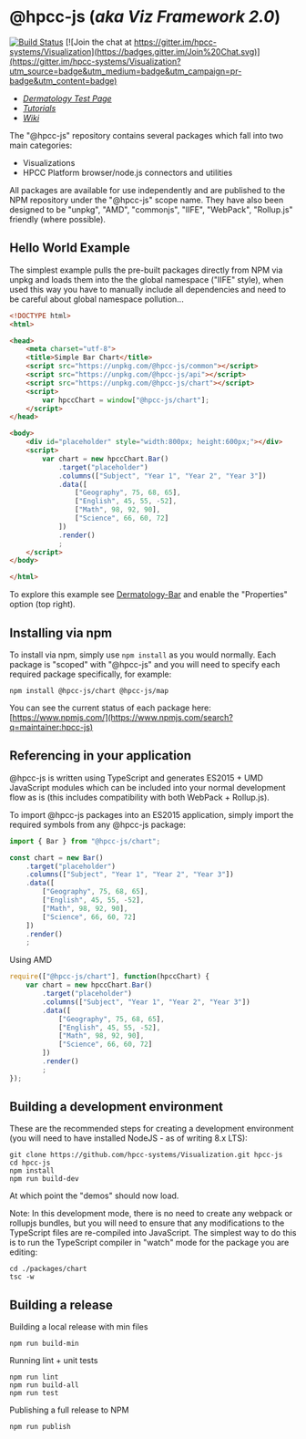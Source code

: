 # @hpcc-js (*aka Viz Framework 2.0*)

[![Build Status](https://travis-ci.org/hpcc-systems/Visualization.svg?branch=master)](https://travis-ci.org/hpcc-systems/Visualization)
[![Join the chat at https://gitter.im/hpcc-systems/Visualization](https://badges.gitter.im/Join%20Chat.svg)](https://gitter.im/hpcc-systems/Visualization?utm_source=badge&utm_medium=badge&utm_campaign=pr-badge&utm_content=badge)

* _[Dermatology Test Page](https://rawgit.com/hpcc-systems/Visualization/master/demos/dermatology/index.html)_
* _[Tutorials](https://github.com/hpcc-systems/Visualization/wiki/Tutorials)_
* _[Wiki](https://github.com/hpcc-systems/Visualization/wiki)_

The "@hpcc-js" repository contains several packages which fall into two main categories:
* Visualizations
* HPCC Platform browser/node.js connectors and utilities

All packages are available for use independently and are published to the NPM repository under the "@hpcc-js" scope name.  They have also been designed to be "unpkg", "AMD", "commonjs", "IIFE", "WebPack", "Rollup.js" friendly (where possible).

## Hello World Example

The simplest example pulls the pre-built packages directly from NPM via unpkg and loads them into the the global namespace ("IIFE" style), when used this way you have to manually include all dependencies and need to be careful about global namespace pollution...

```html
<!DOCTYPE html>
<html>

<head>
    <meta charset="utf-8">
    <title>Simple Bar Chart</title>
    <script src="https://unpkg.com/@hpcc-js/common"></script>
    <script src="https://unpkg.com/@hpcc-js/api"></script>
    <script src="https://unpkg.com/@hpcc-js/chart"></script>
    <script>
        var hpccChart = window["@hpcc-js/chart"];
    </script>
</head>

<body>
    <div id="placeholder" style="width:800px; height:600px;"></div>
    <script>
        var chart = new hpccChart.Bar()
            .target("placeholder")
            .columns(["Subject", "Year 1", "Year 2", "Year 3"])
            .data([
                ["Geography", 75, 68, 65],
                ["English", 45, 55, -52],
                ["Math", 98, 92, 90],
                ["Science", 66, 60, 72]
            ])
            .render()
            ;
    </script>
</body>

</html>
```
To explore this example see [Dermatology-Bar](https://rawgit.com/hpcc-systems/Visualization/master/demos/dermatology/index.html?src/chart/Bar.simple) and enable the "Properties" option (top right).

## Installing via npm

To install via npm, simply use `npm install` as you would normally.  Each package is "scoped" with "@hpcc-js" and you will need to specify each required package specifically, for example:  

```
npm install @hpcc-js/chart @hpcc-js/map
```

You can see the current status of each package here:  [https://www.npmjs.com/](https://www.npmjs.com/search?q=maintainer:hpcc-js)

## Referencing in your application

@hpcc-js is written using TypeScript and generates ES2015 + UMD JavaScript modules which can be included into your normal development flow as is (this includes compatibility with both WebPack + Rollup.js).  

To import @hpcc-js packages into an ES2015 application, simply import the required symbols from any @hpcc-js package:

```javascript
import { Bar } from "@hpcc-js/chart";

const chart = new Bar()
    .target("placeholder")
    .columns(["Subject", "Year 1", "Year 2", "Year 3"])
    .data([
        ["Geography", 75, 68, 65],
        ["English", 45, 55, -52],
        ["Math", 98, 92, 90],
        ["Science", 66, 60, 72]
    ])
    .render()
    ;
```

Using AMD

```javascript
require(["@hpcc-js/chart"], function(hpccChart) {
    var chart = new hpccChart.Bar()
        .target("placeholder")
        .columns(["Subject", "Year 1", "Year 2", "Year 3"])
        .data([
            ["Geography", 75, 68, 65],
            ["English", 45, 55, -52],
            ["Math", 98, 92, 90],
            ["Science", 66, 60, 72]
        ])
        .render()
        ;
});
```

## Building a development environment

These are the recommended steps for creating a development environment (you will need to have installed NodeJS - as of writing 8.x LTS):

```
git clone https://github.com/hpcc-systems/Visualization.git hpcc-js
cd hpcc-js
npm install
npm run build-dev
```

At which point the "demos" should now load.

Note:  In this development mode, there is no need to create any webpack or rollupjs bundles, but you will need to ensure that any modifications to the TypeScript files are re-compiled into JavaScript.  The simplest way to do this is to run the TypeScript compiler in "watch" mode for the package you are editing:

```
cd ./packages/chart
tsc -w
```

## Building a release

Building a local release with min files

```
npm run build-min
```

Running lint + unit tests

```
npm run lint
npm run build-all
npm run test
```

Publishing a full release to NPM

```
npm run publish
```
